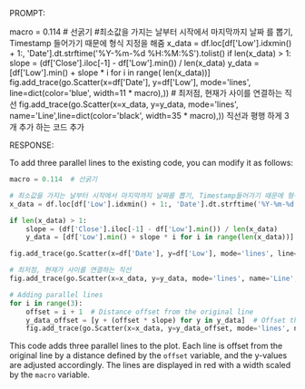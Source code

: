 PROMPT:

macro = 0.114 # 선굵기 #최소값을 가지는 날부터 시작에서 마지막까지 날짜 를 뽑기, Timestamp 들어가기 때문에 형식 지정을 해줌 x\_data = df.loc\[df\['Low'\].idxmin() + 1:, 'Date'\].dt.strftime('%Y-%m-%d %H:%M:%S').tolist() if len(x\_data) > 1: slope = (df\['Close'\].iloc\[-1\] - df\['Low'\].min()) / len(x\_data) y\_data = \[df\['Low'\].min() + slope \* i for i in range( len(x\_data))\] fig.add\_trace(go.Scatter(x=df\['Date'\], y=df\['Low'\], mode='lines', line=dict(color='blue', width=11 \* macro),)) # 최저점, 현재가 사이를 연결하는 직선 fig.add\_trace(go.Scatter(x=x\_data, y=y\_data, mode='lines', name='Line',line=dict(color='black', width=35 \* macro),)) 직선과 평행 하게 3개 추가 하는 코드 추가

RESPONSE:

To add three parallel lines to the existing code, you can modify it as follows:

```python
macro = 0.114  # 선굵기

# 최소값을 가지는 날부터 시작에서 마지막까지 날짜를 뽑기, Timestamp들어가기 때문에 형식 지정을 해줌
x_data = df.loc[df['Low'].idxmin() + 1:, 'Date'].dt.strftime('%Y-%m-%d %H:%M:%S').tolist()

if len(x_data) > 1:
    slope = (df['Close'].iloc[-1] - df['Low'].min()) / len(x_data)
    y_data = [df['Low'].min() + slope * i for i in range(len(x_data))]

fig.add_trace(go.Scatter(x=df['Date'], y=df['Low'], mode='lines', line=dict(color='blue', width=11 * macro)))

# 최저점, 현재가 사이를 연결하는 직선
fig.add_trace(go.Scatter(x=x_data, y=y_data, mode='lines', name='Line', line=dict(color='black', width=35 * macro)))

# Adding parallel lines
for i in range(3):
    offset = i + 1  # Distance offset from the original line
    y_data_offset = [y + (offset * slope) for y in y_data]  # Offset the y-values
    fig.add_trace(go.Scatter(x=x_data, y=y_data_offset, mode='lines', name=f'Line {i+1}', line=dict(color='red', width=35 * macro)))
```

This code adds three parallel lines to the plot. Each line is offset from the original line by a distance defined by the `offset` variable, and the y-values are adjusted accordingly. The lines are displayed in red with a width scaled by the `macro` variable.
